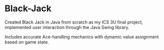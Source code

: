 # Black-Jack
Created Black Jack in Java from scratch as my ICS 3U final project, implemented user interaction through the Java Swing library.

Includes accurate Ace-handling mechanics with dynamic value assignment based on game state.
